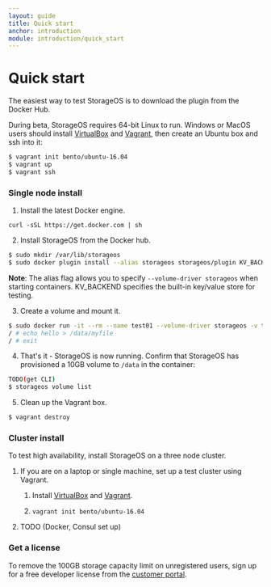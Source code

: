 ```yaml
---
layout: guide
title: Quick start
anchor: introduction
module: introduction/quick_start
---
```


# Quick start

The easiest way to test StorageOS is to download the plugin from the Docker Hub.

During beta, StorageOS requires 64-bit Linux to run. Windows or MacOS users should install [VirtualBox](https://www.virtualbox.org/wiki/Downloads) and [Vagrant](http://vagrantup.com/downloads.html), then create an Ubuntu box and ssh into it:
```bash
$ vagrant init bento/ubuntu-16.04
$ vagrant up
$ vagrant ssh
```

### Single node install

1. Install the latest Docker engine.
```
curl -sSL https://get.docker.com | sh
```
2. Install StorageOS from the Docker hub.
```bash
$ sudo mkdir /var/lib/storageos
$ sudo docker plugin install --alias storageos storageos/plugin KV_BACKEND=boltdb
```
**Note**: The alias flag allows you to specify `--volume-driver storageos` when starting containers. KV_BACKEND specifies the built-in key/value store for testing.

3. Create a volume and mount it.
```bash
$ sudo docker run -it --rm --name test01 --volume-driver storageos -v test01:/data alpine ash -i
/ # echo hello > /data/myfile
/ # exit
```

4. That's it - StorageOS is now running. Confirm that StorageOS has provisioned a 10GB volume to `/data` in the container:
```bash
TODO(get CLI)
$ storageos volume list
```

5. Clean up the Vagrant box.
```bash
$ vagrant destroy
```

### Cluster install

To test high availability, install StorageOS on a three node cluster.

1. If you are on a laptop or single machine, set up a test cluster using Vagrant.
    1. Install [VirtualBox](https://www.virtualbox.org/wiki/Downloads) and [Vagrant](http://vagrantup.com/downloads.html).

    2. ```vagrant init bento/ubuntu-16.04```

2. TODO (Docker, Consul set up)


### Get a license

To remove the 100GB storage capacity limit on unregistered users, sign up for a free developer license from the [customer portal](http://my.storageos.com).
